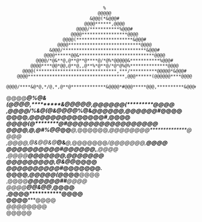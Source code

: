                                         %                                       
                                      @@@@@                                     
                                   &@@@(*&@@@#                                  
                                 @@@@******,@@@@                                
                              @@@@/***********%@@@#                             
                            @@@@*****************@@@@                           
                         @@@@(*********************&@@@#                        
                       @@@@***************************@@@@                      
                    &@@@/*******************************&@@@#                   
                  @@@@******@@&****************************@@@@                 
               @@@@/*@&**@,@**@**@****@/*@%*@@@@@&***********%@@@#              
             @@@@****@@*@@,@**@,,@**%*@**@/*@*@%@%**************@@@@            
          @@@@(******************************,***/**********@@@@@*&@@@#         
        @@@@************************************,@@@******(@@@@@@****@@@@       
     @@@@/****&@*@,*/@,*,@**@*************&@@@@*#@@@*****@@@,**********&@@@#    
   @@@@*******@%*@**&(@**@@@,***********&@@@@@**,@@@@@*@(*****************@@@@  
,@@@@********/%&@*(@*&@@@@*%@&*********@@@@@@,**@@@@@@#*********************@@@@
   @@@@*****************************,@@@@@@@@***@@@@@@#******************,@@@@  
     *@@@@****************(@********@#*@@@@@@***@@@@@@@****************@@@@     
        @@@@*******,@,*@#*%@*@*@@***@,*@@@@@@*,@@@@@@@@**************@@@@       
          ,@@@@****,@&*@@*&@***@&***@,*@@@@@@@*/@@@@@@@,**********@@@@          
             @@@@*********************@@@@@@#@@@*@@@,**********,@@@@            
               ,@@@@******************@@@@@@*@*,*@@@*********@@@@               
                  @@@@****************@@@@@,@**&**@@*******@@@@                 
                    *@@@@************@@@@@@***#@**@@****@@@@.                   
                       @@@@*********,@@@@@***(*@*@@@**@@@@                      
                         ,@@@@******@@@@@@***##****@@@@                         
                            @@@@****@@&@@*******,@@@@                           
                              ,@@@@***********@@@@                              
                                 @@@@*******@@@@                                
                                   *@@@@*@@@@                                   
                                      @@@@@                                     
